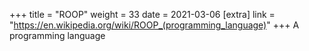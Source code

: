 +++
title = "ROOP"
weight = 33
date = 2021-03-06
[extra]
link = "https://en.wikipedia.org/wiki/ROOP_(programming_language)"
+++
A programming language

